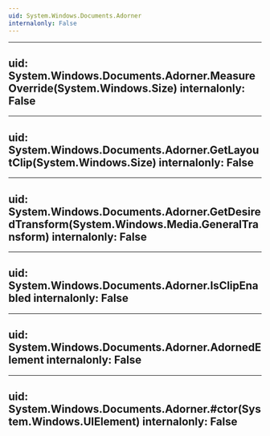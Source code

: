 ```yaml
---
uid: System.Windows.Documents.Adorner
internalonly: False
---
```


---
uid: System.Windows.Documents.Adorner.MeasureOverride(System.Windows.Size)
internalonly: False
---

---
uid: System.Windows.Documents.Adorner.GetLayoutClip(System.Windows.Size)
internalonly: False
---

---
uid: System.Windows.Documents.Adorner.GetDesiredTransform(System.Windows.Media.GeneralTransform)
internalonly: False
---

---
uid: System.Windows.Documents.Adorner.IsClipEnabled
internalonly: False
---

---
uid: System.Windows.Documents.Adorner.AdornedElement
internalonly: False
---

---
uid: System.Windows.Documents.Adorner.#ctor(System.Windows.UIElement)
internalonly: False
---
